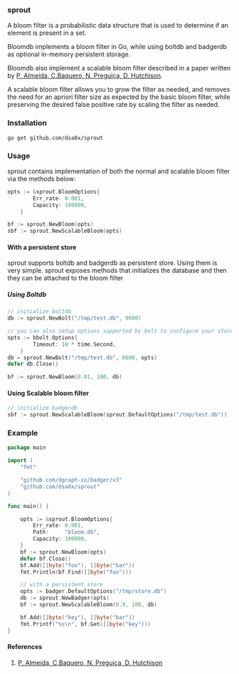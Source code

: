 ### sprout

A bloom filter is a probabilistic data structure that is used to determine if an element is present in a set.

Bloomdb implements a bloom filter in Go, while using boltdb and badgerdb as optional in-memory persistent storage.

Bloomdb also implement a scalable bloom filter described in a paper written by [P. Almeida, C.Baquero, N. Preguiça, D. Hutchison](https://haslab.uminho.pt/cbm/files/dbloom.pdf).

A scalable bloom filter allows you to grow the filter as needed, and removes the need for an apriori filter size as expected by the basic bloom filter, while preserving the desired false positive rate by scaling the filter as needed.

### Installation

```shell
go get github.com/dsa0x/sprout
```

### Usage

sprout contains implementation of both the normal and scalable bloom filter via the methods below:

```go
opts := &sprout.BloomOptions{
		Err_rate: 0.001,
		Capacity: 100000,
	}

bf := sprout.NewBloom(opts)
sbf := sprout.NewScalableBloom(opts)
```

#### With a persistent store

sprout supports boltdb and badgerdb as persistent store. Using them is very simple. sprout exposes methods that initializes the database and then they can be attached to the bloom filter

##### Using Boltdb

```go
// initialize boltdb
db := sprout.NewBolt("/tmp/test.db", 0600)

// you can also setup options supported by bolt to configure your store
opts := bbolt.Options{
		Timeout: 10 * time.Second,
	}
db = sprout.NewBolt("/tmp/test.db", 0600, opts)
defer db.Close()

bf := sprout.NewBloom(0.01, 100, db)
```

#### Using Scalable bloom filter

```go
// initialize badgerdb
sbf := sprout.NewScalableBloom(sprout.DefaultOptions("/tmp/test.db"))
```

### Example

```go
package main

import (
	"fmt"

	"github.com/dgraph-io/badger/v3"
	"github.com/dsa0x/sprout"
)

func main() {

	opts := &sprout.BloomOptions{
		Err_rate: 0.001,
		Path:     "bloom.db",
		Capacity: 100000,
	}
	bf := sprout.NewBloom(opts)
	defer bf.Close()
	bf.Add([]byte("foo"), []byte("bar"))
	fmt.Println(bf.Find([]byte("foo")))

	// with a persistent store
	opts := badger.DefaultOptions("/tmp/store.db")
	db := sprout.NewBadger(opts)
	bf := sprout.NewScalableBloom(0.9, 100, db)

	bf.Add([]byte("key"), []byte("bar"))
	fmt.Printf("%s\n", bf.Get([]byte("key")))
}
```

#### References

1. [P. Almeida, C.Baquero, N. Preguiça, D. Hutchison](https://haslab.uminho.pt/cbm/files/dbloom.pdf)
